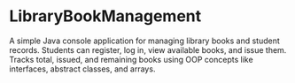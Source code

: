 # LibraryBookManagement
A simple Java console application for managing library books and student records. Students can register, log in, view available books, and issue them. Tracks total, issued, and remaining books using OOP concepts like interfaces, abstract classes, and arrays.
